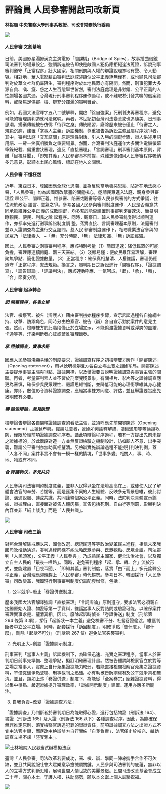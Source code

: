 # 評論員 人民參審開啟司改新頁

**林裕順 中央警察大學刑事系教授、司改會常務執行委員**

![](images/4-3-1.jpg)

#### 人民參審 文創基地

日前，美國影星湯姆漢克主演電影「間諜橋」（Bridge of Spies），故事插曲借鏡司法審判的場景設定，強調訴追被告即使是敵國人犯仍應拒絕違法蒐證，訴說刑事審判遵守「正當程序」壯大國家，相關刑罰與人權的辯證說理擲地有聲、令人動容。相對地，華人電影藉由審判法庭敘述類似公平正義絕無僅有，或也顯見司法審判對於華文社群仍屬陌生，審判程序對於本地民眾亦有隔閡。然而，刑事犯罪大多源自貪、嗔、癡、怨之人生百態舉世皆然，審判法庭處理是非對錯、公平正義的人性劇場各國共通。台灣現行刑事審判程序運作過程，或不難取材引發共鳴的個案資料，或聚焦足供審、檢、辯充分揮灑的審判舞台。

例如，我國大法官釋字五八二號解釋，開啟「徐自強案」死刑判決再審程序，避免可能的審理誤判造就司法冤魂。再者，本世紀初台灣司法變革或也追隨美、日刑事思潮，揚棄傳統被告彷彿「待罪之身」傳統陋習，廢除歷來被告僅止「待審之人」規範沉痾，建置「當事人主義」訴訟機制，尊重被告為訴訟主體且屬程序競爭者。其中，審判法庭「交互詰問」原是理性對話、引人入勝的關鍵步驟，證人供述用詞用語、一顰一笑真相勝負之重要場景。然而，台灣審判法庭運作大多關注電腦螢幕筆錄紀載、偏重書狀審理，違反「直接審理」、「言詞審理」刑事審判基本原則，背離「目視耳聞」、「即知其義」人民參審基本前提，殊難想像如同人民參審程序吸納多元意見，彰顯本土民心風情、標誌在地人文關懷。

#### 人民參審 不懂枉然

近年，東亞日本、韓國因應全球化思潮，並為反映當地善惡思維、貼近在地法感心
聲，「人民參審」均為該國司改擘畫的關鍵核心，邀請民眾進入法庭、親身參與審理詮
釋公平、闡釋正義。惟參審、陪審或觀審等等人民參與審判的方式爭議，往往流於政治
語言、意氣之爭。參考各國人民參與審判制度運作，人民是否願意共同承擔維護公平正
義的成敗關鍵，均多繫於能否建置刑事審判速審速決、簡易明瞭親民、便民、利民之訴
訟程序。同時，觀察日、韓人民參審制度得以順利運作，亦都率先進行刑事訴訟制度調
整，落實直接、言詞審理基本原則，法庭審判並以人證調查為主進行交互詰問。蓋人民
參審制度運作下，相較職業法官參與的民眾乃「法律素人」~「無」充分時間、「無」
法律知識、「無」訴訟經驗。

因此，人民參審之刑事審判程序，應該特別考量（1）簡單迅速：降低民眾的可能負擔，審理應連續開庭、兩三天審結。（2）淺顯易懂：便於民眾容易理解，審理聚焦爭點、簡化證據數量。（3）正當程序：確保真相釐清、人權維護，審理仍應遵守「正當程序」憲法規範。換言之，審判期日之訴訟進行「開審程序」、「證據調查」、「論告辯論」、「評議判決」，應該連動呼應、一氣呵成，「起」、「承」、「轉」、「合」節奏分明。

#### 人民參審 起承轉合

##### 起 開審程序，各表立場

法官、檢察官、被告（辯護人）藉由審判初始程序步驟，宣示訴訟過程各自擔綱主持、攻擊、防禦角色，同時分由檢察官、被告（辯）各自宣示對於案件的意見主張。然而，檢辯雙方於此階段僅止於立場宣示，不能偷渡證據資料或浮誇的圖繪、卡通等等，汙染判斷者心証或紊亂審理節奏。

##### 承 證據調查，實事求是

因應人民參審淺顯易懂的制度要求，證據調查程序之初檢辯雙方應作「開審陳述」（Opening statement），用以說明檢辯雙方各自立場主張之證據布局。開審陳述主要提示事實主張與爭點、證據架構，以及舉證要旨說明證據調查與事實主張的關聯。再者，考量審判素人並不習於刑案兇殘景象，有關相片、影片等之證據調查應更為審慎，確保參與民眾理性、嚴謹思維判斷，並降低可能的心理衝擊維其身心健康。亦即，數位影音資料證據調查，應經當事雙方同意、評估，並且舉證要旨應先敘明確有必要。

##### 轉 論告辯論，意見說理

檢辯論告辯論各自闡釋證據調查的看法主張，並須呼應先前開審陳述（Opening statement）之證據布局。提請注意者，證據如何詮釋解讀、涵攝適用等等論證攻防，僅限於經前項證據調查程序者。蓋此項辯論程序過程，若有一方提出先前未提之證據標的，於此階段對造一方並無反證檢驗之機制設計，彷如趁人不意、出手突襲，難謂公平審判亦無助真相釐清。另檢辯實施辯論過程不能援引判決判例，蓋「人各不同」案件事實不會有一模一樣的情境，「世事多變」相關人、事、時、地、物或有不同。

##### 合 評議判決，多元共決

人民參與司法審判的制度意義，並非人民得以坐在法壇高高在上，或徒使人民了解體會法官的辛勞、苦惱等，而是匯集不同的人生經驗、反映多元背景思維，彼此討論、溝通說服、達成共識，共同詮釋個案公平正義。同時，法院判決具體宣示論據、證據理由，直接面對被告人體肉軀，宣告包括死刑、自由行等刑罰，彰顯判決內容並非「紙上談兵」而是「人民共識」。

![](images/4-3-2.jpg)

#### 人民參審 司改三箭

對照台灣解除戒嚴以來，國會改選、總統民選等等政治變革民主進程，相信未來我國司改推動演進，審判過程同樣不能忽略民眾參與、民眾觀點、民眾言語。司法審判「人民頭家」、公平正義「人民參與」，乃成熟民主國家、健全法治社會，以及獨立自主人民的「最後一哩路」。同時，避免審判程序「起、承、轉、合」流於形式，並能建置「目視耳聞」、「即知其義」審判制度，落實「由下而上」多元詮釋公平正義，台灣理應迎頭趕上「人民參審」時代趨勢。參考日本、韓國採行「人民參審」司改變革，我國現行刑事審判制度仍需配套增修，包括：

1. 公平競爭~廢止「卷證併送制度」

  歷來我國大法官解釋強調「直接審理」「言詞辯論」原則遵守，要求法官必須親自接觸原始人證、物證等第一手資料，維護當事人反對詰問或驗證可能，以確保案件審理實事求是、釐清真相。因此，廢除起訴時偵查「卷證併送」制度（刑訴第 264 條第 3 項），採行「起訴狀一本主義」避免檢審不分、杜絕卷證偷渡，維護判斷者中立公平立場。同時，配套採行「訴因制度」，明確爭點「告什麼」、「審什麼」，刪除「起訴不可分」（刑訴第 267 條）避免法官突襲審判。

2. 光明正大~創設「證據開示制度」

  刑事審判「當事人主義」訴訟機制下，為確保迅速、充實之審理程序，當事人於審判期日前事先準備、整理爭點，擬訂明確審理計畫。然被告雖謂與檢察官立於對等立場之當事人，實際上自行蒐集證據能力較弱，若能直接檢閱檢察官蒐集之證據資料，不僅促進爭點整理、刑事裁判之迅速，亦有助被告防禦權利及公平競爭真相釐清。並且，類如上述「卷證併送」制度下，為能從「全案卷宗」龐雜證據資料，得以集中爭點、嚴選證據提升審理效率，「證據開示制度」建置、運用亦應多所關注。

3. 自我負責~改變「證據調查方法」

  「證據調查」乃判斷者於審判期日為能取得心證，進行包括物證（刑訴法 164）、書證（刑訴法 165）及人證（刑訴法 166 以下）各種調查程序。因此，為能確保無罪推定原則、落實檢察官訴追犯罪的舉證責任，前項證據調查方法之出證方式不宜由法官主導，而應改由檢辯雙方自行實施「自我負責」，法官僅止於補充、輔助調查立場不該「暄賓奪主」。

![士林地院人民觀審試辦模擬法庭](images/4-3-3.jpg "士林地院人民觀審試辦模擬法庭")

臺灣「人民參審」司法改革若要成功，審、檢、辯、學同一陣線攜手合作不可欠缺，並且共同說服社會大眾樂意承擔誠屬關鍵。人民參與司法審判的底蘊，無非以人的立場方式判斷思維，展現世間人情世故的美麗景緻。民間司法改革基金會成立二十年，關心本土、守護人權、扶助弱勢，願以本文獻上個人誠摯祝福。

![](images/4-3-4.jpg)
